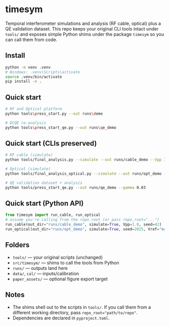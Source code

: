 # timesym

Temporal interferometer simulations and analysis (RF cable, optical) plus a QE validation dataset.
This repo keeps your original CLI tools intact under `tools/` and exposes simple Python shims under
the package `timesym` so you can call them from code.

## Install
```bash
python -m venv .venv
# Windows: .venv\Scripts\activate
source .venv/bin/activate
pip install -e .
```

## Quick start
```bash
# RF and Optical platform
python tools\press_start.py --out runs\demo

# DCQE re-analysis
python tools\press_start_qe.py --out runs\qe_demo
```

## Quick start (CLIs preserved)
```bash
# RF cable (simulate)
python tools/final_analysis.py --simulate --out runs/cable_demo --Vpp 1.0 --seed 42

# Optical (simulate)
python tools/final_analysis_optical.py --simulate --out runs/opt_demo --seed 2025

# QE validation dataset + analysis
python tools/press_start_qe.py --out runs/qe_demo --gamma 0.03
```

## Quick start (Python API)
```python
from timesym import run_cable, run_optical
# assume you're calling from the repo root (or pass repo_root="...")
run_cable(out_dir="runs/cable_demo", simulate=True, Vpp=1.0, seed=42)
run_optical(out_dir="runs/opt_demo", simulate=True, seed=2025, Vref="mainlobe")
```

## Folders
- `tools/` — your original scripts (unchanged)
- `src/timesym/` — shims to call the tools from Python
- `runs/` — outputs land here
- `data/`, `cal/` — inputs/calibration
- `paper_assets/` — optional figure export target

## Notes
- The shims shell out to the scripts in `tools/`. If you call them from a different working
  directory, pass `repo_root="path/to/repo"`.
- Dependencies are declared in `pyproject.toml`.
